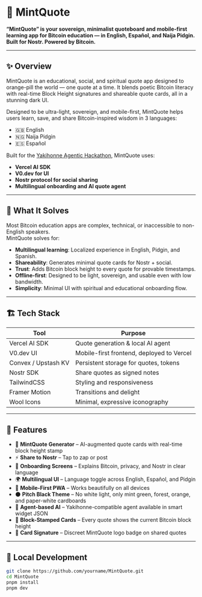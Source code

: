 # 🌿 MintQuote

**“MintQuote” is your sovereign, minimalist quoteboard and mobile-first learning app for Bitcoin education — in English, Español, and Naija Pidgin. Built for Nostr. Powered by Bitcoin.**

---

## ✨ Overview

MintQuote is an educational, social, and spiritual quote app designed to orange-pill the world — one quote at a time. It blends poetic Bitcoin literacy with real-time Block Height signatures and shareable quote cards, all in a stunning dark UI.

Designed to be ultra-light, sovereign, and mobile-first, MintQuote helps users learn, save, and share Bitcoin-inspired wisdom in 3 languages:  
- 🇬🇧 English  
- 🇳🇬 Naija Pidgin  
- 🇪🇸 Español

Built for the [Yakihonne Agentic Hackathon](https://yakihonne.com), MintQuote uses:
- **Vercel AI SDK**
- **V0.dev for UI**
- **Nostr protocol for social sharing**
- **Multilingual onboarding and AI quote agent**

---

## 🧠 What It Solves

Most Bitcoin education apps are complex, technical, or inaccessible to non-English speakers.  
MintQuote solves for:
- **Multilingual learning**: Localized experience in English, Pidgin, and Spanish.
- **Shareability**: Generates minimal quote cards for Nostr + social.
- **Trust**: Adds Bitcoin block height to every quote for provable timestamps.
- **Offline-first**: Designed to be light, sovereign, and usable even with low bandwidth.
- **Simplicity**: Minimal UI with spiritual and educational onboarding flow.

---

## 🏗️ Tech Stack

| Tool            | Purpose                              |
|-----------------|--------------------------------------|
| Vercel AI SDK   | Quote generation & local AI agent    |
| V0.dev UI       | Mobile-first frontend, deployed to Vercel |
| Convex / Upstash KV | Persistent storage for quotes, tokens |
| Nostr SDK       | Share quotes as signed notes         |
| TailwindCSS     | Styling and responsiveness           |
| Framer Motion   | Transitions and delight              |
| Wool Icons      | Minimal, expressive iconography      |

---

## 🧩 Features

- 🪷 **MintQuote Generator** – AI-augmented quote cards with real-time block height stamp
- ⚡ **Share to Nostr** – Tap to zap or post
- 🪪 **Onboarding Screens** – Explains Bitcoin, privacy, and Nostr in clear language
- 🌍 **Multilingual UI** – Language toggle across English, Español, and Pidgin
- 📱 **Mobile-First PWA** – Works beautifully on all devices
- 🌑 **Pitch Black Theme** – No white light, only mint green, forest, orange, and paper-white cardboards
- 🧠 **Agent-based AI** – Yakihonne-compatible agent available in smart widget JSON
- 🧾 **Block-Stamped Cards** – Every quote shows the current Bitcoin block height
- 🔲 **Card Signature** – Discreet MintQuote logo badge on shared quotes

---

## 🔧 Local Development

```bash
git clone https://github.com/yourname/MintQuote.git
cd MintQuote
pnpm install
pnpm dev
